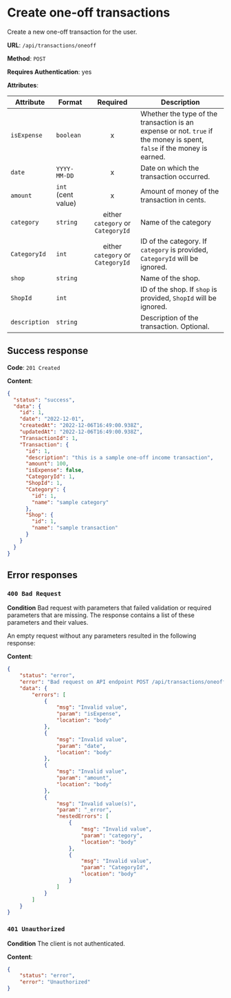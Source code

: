# Create one-off transactions

Create a new one-off transaction for the user.

**URL**: `/api/transactions/oneoff`

**Method**: `POST`

**Requires Authentication**: yes

**Attributes**:

| Attribute     | Format             |             Required              | Description                                                                                                             |
| ------------- | ------------------ | :-------------------------------: | ----------------------------------------------------------------------------------------------------------------------- |
| `isExpense`   | `boolean`          |                 x                 | Whether the type of the transaction is an expense or not. `true` if the money is spent, `false` if the money is earned. |
| `date`        | `YYYY-MM-DD`       |                 x                 | Date on which the transaction occurred.                                                                                 |
| `amount`      | `int` (cent value) |                 x                 | Amount of money of the transaction in cents.                                                                            |
| `category`    | `string`           | either `category` or `CategoryId` | Name of the category                                                                                                    |
| `CategoryId`  | `int`              | either `category` or `CategoryId` | ID of the category. If `category` is provided, `CategoryId` will be ignored.                                            |
| `shop`        | `string`           |                                   | Name of the shop.                                                                                                       |
| `ShopId`      | `int`              |                                   | ID of the shop. If `shop` is provided, `ShopId` will be ignored.                                                        |
| `description` | `string`           |                                   | Description of the transaction. Optional.                                                                               |

## Success response

**Code**: `201 Created`

**Content**:
```json
{
  "status": "success",
  "data": {
    "id": 1,
    "date": "2022-12-01",
    "createdAt": "2022-12-06T16:49:00.938Z",
    "updatedAt": "2022-12-06T16:49:00.938Z",
    "TransactionId": 1,
    "Transaction": {
      "id": 1,
      "description": "this is a sample one-off income transaction",
      "amount": 100,
      "isExpense": false,
      "CategoryId": 1,
      "ShopId": 1,
      "Category": {
        "id": 1,
        "name": "sample category"
      },
      "Shop": {
        "id": 1,
        "name": "sample transaction"
      }
    }
  }
}
```

## Error responses
### `400 Bad Request`

**Condition**
Bad request with parameters that failed validation or required parameters that are missing. The response contains a list of these parameters and their values.

An empty request without any parameters resulted in the following response:

**Content**:
```json
{
	"status": "error",
	"error": "Bad request on API endpoint POST /api/transactions/oneoff",
	"data": {
		"errors": [
			{
				"msg": "Invalid value",
				"param": "isExpense",
				"location": "body"
			},
			{
				"msg": "Invalid value",
				"param": "date",
				"location": "body"
			},
			{
				"msg": "Invalid value",
				"param": "amount",
				"location": "body"
			},
			{
				"msg": "Invalid value(s)",
				"param": "_error",
				"nestedErrors": [
					{
						"msg": "Invalid value",
						"param": "category",
						"location": "body"
					},
					{
						"msg": "Invalid value",
						"param": "CategoryId",
						"location": "body"
					}
				]
			}
		]
	}
}
```

### `401 Unauthorized`

**Condition**
The client is not authenticated.

**Content**:
```json
{
	"status": "error",
	"error": "Unauthorized"
}
```
